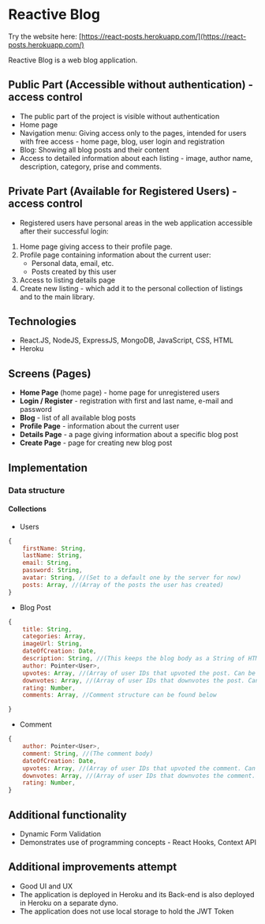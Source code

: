 # Reactive Blog

Try the website here: [https://react-posts.herokuapp.com/](https://react-posts.herokuapp.com/)

Reactive Blog is a web blog application.

## Public Part (Accessible without authentication) - access control

- The public part of the project is visible without authentication
- Home page
- Navigation menu: Giving access only to the pages, intended for users with free access - home page, blog, user login and registration
- Blog: Showing all blog posts and their content
- Access to detailed information about each listing - image, author name, description, category, prise and comments.

## Private Part (Available for Registered Users) - access control

- Registered users have personal areas in the web application accessible after their successful login:

1. Home page giving access to their profile page.
2. Profile page containing information about the current user:
   - Personal data, email, etc.
   - Posts created by this user
3. Access to listing details page
4. Create new listing - which add it to the personal collection of listings and to the main library.

## Technologies

- React.JS, NodeJS, ExpressJS, MongoDB, JavaScript, CSS, HTML
- Heroku

## Screens (Pages)

- **Home Page** (home page) - home page for unregistered users
- **Login / Register** - registration with first and last name, e-mail and password
- **Blog** - list of all available blog posts
- **Profile Page** - information about the current user
- **Details Page** - a page giving information about a specific blog post
- **Create Page** - page for creating new blog post

## Implementation

### Data structure

#### Collections

- Users

```javascript
{
    firstName: String,
    lastName: String,
    email: String,
    password: String,
    avatar: String, //(Set to a default one by the server for now)
    posts: Array, //(Array of the posts the user has created)
}
```

- Blog Post

```javascript
{
    title: String,
    categories: Array,
    imageUrl: String,
    dateOfCreation: Date,
    description: String, //(This keeps the blog body as a String of HTML that is parsed to HTML on the Client Side)
    author: Pointer<User>,
    upvotes: Array, //(Array of user IDs that upvoted the post. Can be populated if needed with user infos without the password!)
    downvotes: Array, //(Array of user IDs that downvotes the post. Can be populated if needed with user infos without the password!)
    rating: Number,
    comments: Array, //Comment structure can be found below

}
```

- Comment

```javascript
{
    author: Pointer<User>,
    comment: String, //(The comment body)
    dateOfCreation: Date,
    upvotes: Array, //(Array of user IDs that upvoted the comment. Can be populated if needed with user infos without the password!)
    downvotes: Array, //(Array of user IDs that downvotes the comment. Can be populated if needed with user infos without the password!)
    rating: Number,
}
```

## Additional functionality

- Dynamic Form Validation
- Demonstrates use of programming concepts - React Hooks, Context API

## Additional improvements attempt

- Good UI and UX
- The application is deployed in Heroku and its Back-end is also deployed in Heroku on a separate dyno.
- The application does not use local storage to hold the JWT Token
